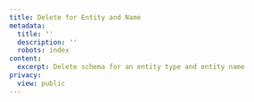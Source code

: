 ```yaml
---
title: Delete for Entity and Name
metadata:
  title: ''
  description: ''
  robots: index
content:
  excerpt: Delete schema for an entity type and entity name
privacy:
  view: public
---
```


